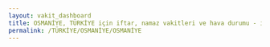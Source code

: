 ```yaml
---
layout: vakit_dashboard
title: OSMANİYE, TÜRKİYE için iftar, namaz vakitleri ve hava durumu - ilçe/eyalet seç
permalink: /TÜRKİYE/OSMANİYE/OSMANİYE
---
```


<script type="text/javascript">
  var GLOBAL_COUNTRY = 'TÜRKİYE';
  var GLOBAL_CITY = 'OSMANİYE';
  var GLOBAL_STATE = 'OSMANİYE';
  var lat = 72;
  var lon = 21;
</script>
